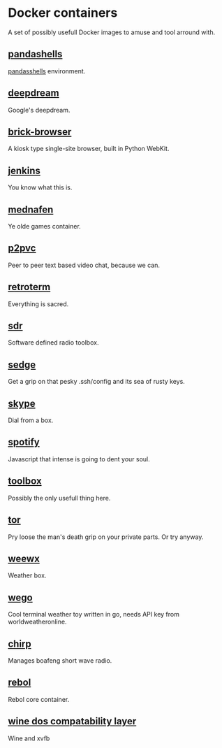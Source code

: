 # Docker containers 

A set of possibly usefull Docker images to amuse and tool arround with.

## [pandashells](pandasshells/)
[pandasshells](https://github.com/robdmc/pandashells) environment.


## [deepdream](deepdream/)
Google's deepdream.

## [brick-browser](brick-browser/)
A kiosk type single-site browser, built in Python WebKit.

## [jenkins](jenkins/)
You know what this is.

## [mednafen](mednafen/)
Ye olde games container.

## [p2pvc](p2pvc/)
Peer to peer text based video chat, because we can.

## [retroterm](retroterm/)
Everything is sacred.

## [sdr](sdr/)
Software defined radio toolbox.

## [sedge](sedge/)
Get a grip on that pesky .ssh/config and its sea of rusty keys.

## [skype](skype/)
Dial from a box.

## [spotify](spotify/)
Javascript that intense is going to dent your soul.

## [toolbox](toolbox/)
Possibly the only usefull thing here. 

## [tor](tor/)
Pry loose the man's death grip on your private parts. Or try anyway.

## [weewx](weewx/)
Weather box.

## [wego](wego/)
Cool terminal weather toy written in go, needs API key from worldweatheronline.

## [chirp](chirp/)
Manages boafeng short wave radio.

## [rebol](rebol/)
Rebol core container.


## [wine dos compatability layer](wine/)
Wine and xvfb 
